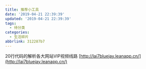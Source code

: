 ```yaml
---
title: 推荐小工具
date: '2019-04-21 22:39:39'
updated: '2019-04-21 22:39:39'
tags:
  - 待分类
categories:
  - 生活碎片
abbrlink: 312287b7
---
```

 
20行代码的解析各大网站VIP视频线路  [http://lai7bluejay.leanapp.cn/](http://lai7bluejay.leanapp.cn/)